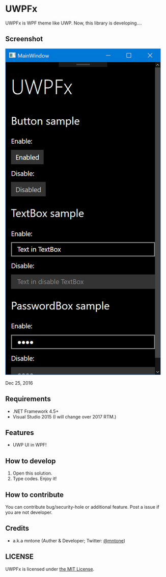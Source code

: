 # UWPFx

UWPFx is WPF theme like UWP. Now, this library is developing….

## Screenshot

![ss2016-12-25-1.png](screenshots/ss2016-12-25-1.png)

Dec 25, 2016

## Requirements

- .NET Framework 4.5+
- Visual Studio 2015 (I will change over 2017 RTM.)

## Features

- UWP UI in WPF!

## How to develop

1. Open this solution.
2. Type codes. Enjoy it!

## How to contribute

You can contribute bug/security-hole or additional feature. Post a issue if you are not developer.

## Credits

- a.k.a mntone (Auther & Developer; Twitter: [@mntone](https://twitter.com/mntone))

## LICENSE

UWPFx is licensed under [the MIT License](LICENSE.txt).